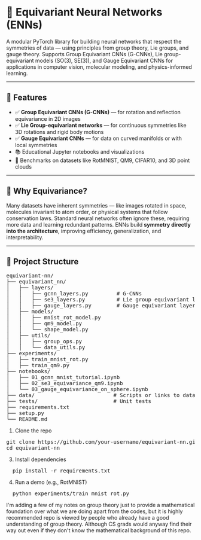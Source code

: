 # 🔁 Equivariant Neural Networks (ENNs)

A modular PyTorch library for building neural networks that respect the symmetries of data — using principles from group theory, Lie groups, and gauge theory. Supports Group Equivariant CNNs (G-CNNs), Lie group-equivariant models (SO(3), SE(3)), and Gauge Equivariant CNNs for applications in computer vision, molecular modeling, and physics-informed learning.

---

## 📌 Features

- ✅ **Group Equivariant CNNs (G-CNNs)** — for rotation and reflection equivariance in 2D images
- ✅ **Lie Group-equivariant networks** — for continuous symmetries like 3D rotations and rigid body motions
- ✅ **Gauge Equivariant CNNs** — for data on curved manifolds or with local symmetries
- 📚 Educational Jupyter notebooks and visualizations
- 🧪 Benchmarks on datasets like RotMNIST, QM9, CIFAR10, and 3D point clouds

---

## 🧠 Why Equivariance?

Many datasets have inherent symmetries — like images rotated in space, molecules invariant to atom order, or physical systems that follow conservation laws. Standard neural networks often ignore these, requiring more data and learning redundant patterns. ENNs build **symmetry directly into the architecture**, improving efficiency, generalization, and interpretability.

---

## 📂 Project Structure
<pre>
equivariant-nn/
├── equivariant_nn/
│   ├── layers/
│   │   ├── gcnn_layers.py         # G-CNNs
│   │   ├── se3_layers.py          # Lie group equivariant layers
│   │   ├── gauge_layers.py        # Gauge equivariant layers
│   ├── models/
│   │   ├── mnist_rot_model.py
│   │   ├── qm9_model.py
│   │   └── shape_model.py
│   ├── utils/
│   │   ├── group_ops.py
│   │   └── data_utils.py
├── experiments/
│   ├── train_mnist_rot.py
│   ├── train_qm9.py
├── notebooks/
│   ├── 01_gcnn_mnist_tutorial.ipynb
│   ├── 02_se3_equivariance_qm9.ipynb
│   └── 03_gauge_equivariance_on_sphere.ipynb
├── data/                         # Scripts or links to datasets
├── tests/                        # Unit tests
├── requirements.txt
├── setup.py
└── README.md
</pre>
1. Clone the repo
<pre>
git clone https://github.com/your-username/equivariant-nn.git
cd equivariant-nn
</pre>
3. Install dependencies
<pre>
  pip install -r requirements.txt
</pre>
4. Run a demo (e.g., RotMNIST)
<pre>
  python experiments/train_mnist_rot.py
</pre>
I'm adding a few of my notes on group theory just to provide a mathematical foundation over what we are doing apart from the codes, but it is highly recommended repo is viewed by people who already have a good understanding of group theory. Although CS grads would anyway find their way out even if they don't know the mathematical background of this repo.
